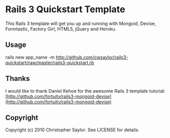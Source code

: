 # Rails 3 Quickstart Template

This Rails 3 template will get you up and running with Mongoid, Devise, Formtastic, Factory Girl, HTML5, jQuery and Heroku.

## Usage

  rails new app_name -m http://github.com/cwsaylor/rails3-quickstart/raw/master/rails3-quickstart.rb

## Thanks

I would like to thank Daniel Kehoe for the awesome Rails 3 template tutorial:
[http://github.com/fortuity/rails3-mongoid-devise](http://github.com/fortuity/rails3-mongoid-devise)

## Copyright

Copyright (c) 2010 Christopher Saylor. See LICENSE for details.